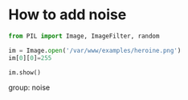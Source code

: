 # How to add noise

```python
from PIL import Image, ImageFilter, random

im = Image.open('/var/www/examples/heroine.png')
im[0][0]=255

im.show()
```


group: noise


